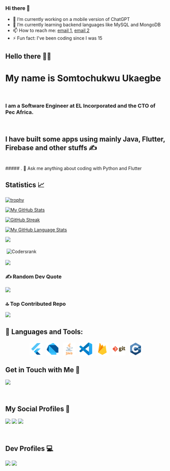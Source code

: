### Hi there 👋

<!--
**Sohmteee/Sohmteee** is a ✨ _special_ ✨ repository because its `README.md` (this file) appears on your GitHub profile.

Here are some ideas to get you started:

- 🔭 I’m currently working on ...
- 🌱 I’m currently learning ...
- 👯 I’m looking to collaborate on ...
- 🤔 I’m looking for help with ...
- 💬 Ask me about ...
- 📫 How to reach me: ...
- 😄 Pronouns: ...
- ⚡ Fun fact: ...
-->

- 🔭 I’m currently working on a mobile version of ChatGPT
- 🌱 I’m currently learning backend languages like MySQL and MongoDB
- 📫 How to reach me: [email 1](ukaegbesomtochukwu@gmail.com), [email 2](sohmteecodes@gmail.com)
- ⚡ Fun fact: I've been coding since I was 15

<h2>Hello there 👋😎</h2>
<h1>My name is Somtochukwu Ukaegbe</h1>

<br />

<h3>I am a Software Engineer at EL Incorporated and the CTO of Pec Africa.</h3>
<br>

<h2>I have built some apps using mainly Java, Flutter, Firebase and other stuffs ✍</h2>

<br />
##### . 🌱 Ask me anything about coding with Python and Flutter

<h2>Statistics 📈</h2>

[![trophy](https://github-profile-trophy.vercel.app/?username=sohmteee&theme=onedark)](https://github.com/ryo-ma/github-profile-trophy)

[![My GitHub Stats](https://github-readme-stats.vercel.app/api/?username=sohmteee&count_private=true&theme=tokyonight&showicons=true)]()

[![GitHub Streak](https://github-readme-streak-stats.herokuapp.com/?user=sohmteee&theme=dark)](https://git.io/streak-stats)

[![My GitHub Language Stats](https://github-readme-stats.vercel.app/api/top-langs/?username=sohmteee&langs_count=5&theme=tokyonight)]()

![](https://komarev.com/ghpvc/?username=sohmteee&color=green)

<img src="https://cr-ss-service.azurewebsites.net/api/ScreenShot?widget=summary&username=sohmteee&badges=2&show-avatar=false&style=--header-bg-color:%23000;--border-radius:10px" alt="Codersrank" height="200" style="vertical-align:top; margin:4px">

![](https://github-readme-stats.vercel.app/api/wakatime?username=sohmtee)

### ✍️ Random Dev Quote
![](https://quotes-github-readme.vercel.app/api?type=vetical&theme=radical)

### 🔝 Top Contributed Repo
![](https://github-contributor-stats.vercel.app/api?username=sohmteee&limit=5&theme=dark&combine_all_yearly_contributions=true)



## 🧰 Languages and Tools:
<p align="center">
<img src="https://raw.githubusercontent.com/github/explore/80688e429a7d4ef2fca1e82350fe8e3517d3494d/topics/flutter/flutter.png" alt="VS Code" height="40" style="vertical-align:top; margin:4px">
<img src="https://raw.githubusercontent.com/github/explore/80688e429a7d4ef2fca1e82350fe8e3517d3494d/topics/dart/dart.png" alt="Dart" height="40" style="vertical-align:top; margin:4px">
<img src="https://raw.githubusercontent.com/github/explore/80688e429a7d4ef2fca1e82350fe8e3517d3494d/topics/java/java.png" alt="Java" height="40" style="vertical-align:top; margin:4px">
<img src="https://raw.githubusercontent.com/github/explore/80688e429a7d4ef2fca1e82350fe8e3517d3494d/topics/visual-studio-code/visual-studio-code.png" alt="VS Code" height="40" style="vertical-align:top; margin:4px">
  <img src="https://raw.githubusercontent.com/github/explore/80688e429a7d4ef2fca1e82350fe8e3517d3494d/topics/firebase/firebase.png" alt="FireBase" height="40" style="vertical-align:top; margin:4px">
  <img src="https://raw.githubusercontent.com/github/explore/80688e429a7d4ef2fca1e82350fe8e3517d3494d/topics/git/git.png" alt="Git" height="40" style="vertical-align:top; margin:4px">
  <img src="https://raw.githubusercontent.com/github/explore/80688e429a7d4ef2fca1e82350fe8e3517d3494d/topics/cpp/cpp.png" alt="CPP" height="40"
style="vertical-align:top; margin: 4px">
  
  
  

</p>



<h2>Get in Touch with Me 📩</h2>
<p>
  <a href="mailto:sohmteecodes@gmail.com"
    ><img
      src="https://img.shields.io/badge/Gmail-D14836?style=for-the-badge&logo=gmail&logoColor=white"
  /></a>
</p>

<br />

<h2>My Social Profiles 📸</h2>
<p>
  <a href="https://www.facebook.com/somtochukwu.ukaegbe"
    ><img
      src="https://img.shields.io/badge/Facebook-1877F2?style=for-the-badge&logo=facebook&logoColor=white"
  /></a>
  <a href="https://www.instagram.com/sohmteee/"
    ><img
      src="https://img.shields.io/badge/Instagram-E4405F?style=for-the-badge&logo=instagram&logoColor=white"
  /></a>
  <a href="https://twitter.com/sohmteecodes"
    ><img
      src="https://img.shields.io/badge/Twitter-1DA1F2?style=for-the-badge&logo=twitter&logoColor=white"
  /></a>
</p>

<br />

<h2>Dev Profiles 💻</h2>
<p>
  <a href="https://github.com/sohmteee"
    ><img
      src="https://img.shields.io/badge/GitHub-100000?style=for-the-badge&logo=github&logoColor=white"
  /></a>
  <a href="https://stackoverflow.com/users/18538412/sohmtee"
    ><img
      src="https://img.shields.io/badge/Stack_Overflow-FE7A16?style=for-the-badge&logo=stack-overflow&logoColor=white"
  /></a>
</p>
 
